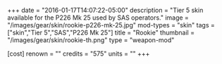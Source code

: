 +++
date = "2016-01-17T14:07:22-05:00"
description = "Tier 5 skin available for the P226 Mk 25 used by SAS operators."
image = "/images/gear/skin/rookie-p226-mk-25.jpg"
mod-types = "skin"
tags = ["skin","Tier 5","SAS","P226 Mk 25"]
title = "Rookie"
thumbnail = "/images/gear/skin/rookie-th.png"
type = "weapon-mod"

[cost]
  renown = ""
  credits = "575"
  units = ""
+++

